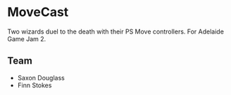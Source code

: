 # MoveCast
Two wizards duel to the death with their PS Move controllers.
For Adelaide Game Jam 2.

## Team
* Saxon Douglass
* Finn Stokes
